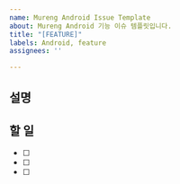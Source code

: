 ```yaml
---
name: Mureng Android Issue Template
about: Mureng Android 기능 이슈 템플릿입니다.
title: "[FEATURE]"
labels: Android, feature
assignees: ''

---
```


## 설명

## 할 일
- [ ] 
- [ ] 
- [ ]
